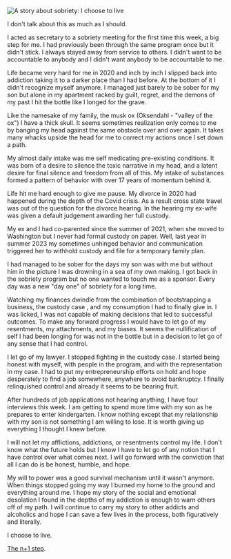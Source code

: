 ![A story about sobriety: I choose to
live](https://storage.googleapis.com/hox-io-blog-assets/2024-06-05-sobriety.webp)

I don't talk about this as much as I should.

I acted as secretary to a sobriety meeting for the first time this week, a big
step for me. I had previously been through the same program once but it didn't
stick. I always stayed away from service to others. I didn't want to be
accountable to anybody and I didn't want anybody to be accountable to me.

Life became very hard for me in 2020 and inch by inch I slipped back into
addiction taking it to a darker place than I had before. At the bottom of it I
didn't recognize myself anymore. I managed just barely to be sober for my son
but alone in my apartment racked by guilt, regret, and the demons of my past I
hit the bottle like I longed for the grave.

Like the namesake of my family, the musk ox (Oksendahl - "valley of the ox") I
have a thick skull. It seems sometimes realization only comes to me by banging
my head against the same obstacle over and over again. It takes many whacks
upside the head for me to correct my actions once I set down a path.

My almost daily intake was me self medicating pre-existing conditions. It was
born of a desire to silence the toxic narrative in my head, and a latent desire
for final silence and freedom from all of this. My intake of substances formed a
pattern of behavior with over 17 years of momentum behind it.

Life hit me hard enough to give me pause. My divorce in 2020 had happened during
the depth of the Covid crisis. As a result cross state travel was out of the
question for the divorce hearing. In the hearing my ex-wife was given a default
judgement awarding her full custody.

My ex and I had co-parented since the summer of 2021, when she moved to
Washington but I never had formal custody on paper. Well, last year in summer
2023 my sometimes unhinged behavior and communication triggered her to withhold
custody and file for a temporary family plan.

I had managed to be sober for the days my son was with me but without him in the
picture I was drowning in a sea of my own making. I got back in the sobriety
program but no one wanted to touch me as a sponsor. Every day was a new "day
one" of sobriety for a long time.

Watching my finances dwindle from the combination of bootstrapping a business,
the custody case , and my consumption I had to finally give in. I was licked, I
was not capable of making decisions that led to successful outcomes. To make any
forward progress I would have to let go of my resentments, my attachments, and
my biases. It seems the nullification of self I had been longing for was not in
the bottle but in a decision to let go of any sense that I had control.

I let go of my lawyer. I stopped fighting in the custody case. I started being
honest with myself, with people in the program, and with the representation in
my case. I had to put my entrepreneurship efforts on hold and hope desperately
to find a job somewhere, anywhere to avoid bankruptcy. I finally relinquished
control and already it seems to be bearing fruit.

After hundreds of job applications not hearing anything, I have four interviews
this week. I am getting to spend more time with my son as he prepares to enter
kindergarten. I know nothing except that my relationship with my son is not
something I am willing to lose. It is worth giving up everything I thought I
knew before.

I will not let my afflictions, addictions, or resentments control my life. I
don't know what the future holds but I know I have to let go of any notion that
I have control over what comes next. I will go forward with the conviction that
all I can do is be honest, humble, and hope.

My will to power was a good survival mechanism until it wasn't anymore. When
things stopped going my way I burned my home to the ground and everything around
me. I hope my story of the social and emotional desolation I found in the depths
of my addiction is enough to warn others off of my path. I will continue to
carry my story to other addicts and alcoholics and hope I can save a few lives
in the process, both figuratively and literally.

I choose to live.

[The n+1 step](https://open.spotify.com/album/49K6hYDEr5M3GxIBBxlPf9).
